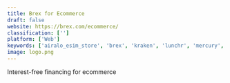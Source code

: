 ```yaml
---
title: Brex for Ecommerce
draft: false 
website: https://brex.com/ecommerce/
classification: ['']
platform: ['Web']
keywords: ['airalo_esim_store', 'brex', 'kraken', 'lunchr', 'mercury', 'penta', 'point', 'root', 'stripe_corporate_card', 'tally', 'transferwise_debit_card', 'uber_credit_card', 'unison', 'whatsmac', 'nerdwallet']
image: logo.png
---
```

Interest-free financing for ecommerce